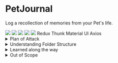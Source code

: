 # PetJournal
Log a recollection of memories from your Pet's life. 

  <img src="https://img.shields.io/badge/JavaScript-323330?logo=javascript&logoColor=F7DF1E" />
  <img src="https://img.shields.io/badge/MongoDB-4EA94B?logo=mongodb&logoColor=white" />
  <img src="https://img.shields.io/badge/Express.js-000000?logo=express&logoColor=white" />
  <img src="https://img.shields.io/badge/React-20232A?logo=react&logoColor=61DAFB" />
  <img src="https://img.shields.io/badge/Node.js-43853D?logo=node.js&logoColor=white" />
Redux
Thunk
Material UI
Axios


<details><summary>Plan of Attack</summary>
Todo
</details>

<details><summary>Understanding Folder Structure</summary>
actions: 
api: contains axios middleware. \
assets: for images etc
components: for react components. 
reducers:
styles.js files: For MaterialUI's makeStyles theming. 
</details>

<details><summary>Learned along the way</summary>
Only a lot so far. 
dotenv files for secure credentials
MondoDB Atlas and Compass are both the same for viewing db data. 
router.get('/', (req,res)) vs router.route("/").get((req, res)
Todo tree from the marketplace
The precision of capitalisation of db fields. Couple hours of frustration there.
That I don't really care for Bootstrap / react-bootstrap's jsx implementation.
JSX Fragments as a parent to use multiple .
Redux is easier to understand and use with React Hooks now a thing.
Redux creates a lot more files and folders but that's a small price when trying to understand state. 
A thunk is a function that wraps an expression to delay its evaluation. (allows async await)
Action creators create objects → objects are dispatched to the store → the store invokes reducers → reducers generate new state → listeners are notified of state updates.
Creating CONSTANTS for strings as strings don't trigger error logs. ie Actions and reducers.
</details>

<details><summary>Out of Scope</summary>
Add a list of Pets per user. When creating a memory select Pet to add. 
Search
Search on Pets
Search on Tags
Backend Testing. 
Frontend Testing. 
Redux Testing. 
</details>